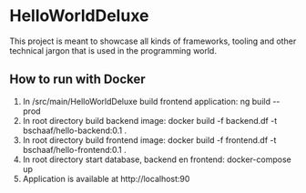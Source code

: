 # HelloWorldDeluxe


This project is meant to showcase all kinds of frameworks, tooling and other technical jargon that is used in the programming world.


<h2>How to run with Docker</h2>



<ol>
  <li>In <root>/src/main/HelloWorldDeluxe build frontend application: ng build --prod</li>
  <li>In root directory build backend image: docker build -f backend.df -t bschaaf/hello-backend:0.1 .</li>
  <li>In root directory build frontend image: docker build -f frontend.df -t bschaaf/hello-frontend:0.1 .</li>
  <li>In root directory start database, backend en frontend: docker-compose up</li>
  <li>Application is available at http://localhost:90</li>
</ol>

